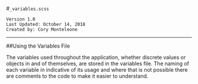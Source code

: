 #`_variables.scss`
```
Version 1.0
Last Updated: October 14, 2018
Created by: Cory Monteleone
```
***
##Using the Variables File

The variables used throughout the application, whether discrete values or objects in and of themselves, are stored in the variables file. The naming of each variable in indicative of its usage and where that is not possible there are comments to the code to make it easier to understand.

